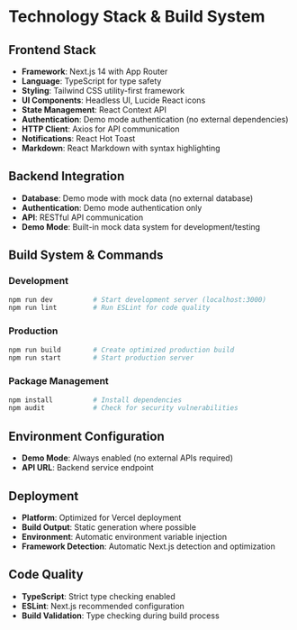 # Technology Stack & Build System

## Frontend Stack

- **Framework**: Next.js 14 with App Router
- **Language**: TypeScript for type safety
- **Styling**: Tailwind CSS utility-first framework
- **UI Components**: Headless UI, Lucide React icons
- **State Management**: React Context API
- **Authentication**: Demo mode authentication (no external dependencies)
- **HTTP Client**: Axios for API communication
- **Notifications**: React Hot Toast
- **Markdown**: React Markdown with syntax highlighting

## Backend Integration

- **Database**: Demo mode with mock data (no external database)
- **Authentication**: Demo mode authentication only
- **API**: RESTful API communication
- **Demo Mode**: Built-in mock data system for development/testing

## Build System & Commands

### Development
```bash
npm run dev          # Start development server (localhost:3000)
npm run lint         # Run ESLint for code quality
```

### Production
```bash
npm run build        # Create optimized production build
npm run start        # Start production server
```

### Package Management
```bash
npm install          # Install dependencies
npm audit            # Check for security vulnerabilities
```

## Environment Configuration

- **Demo Mode**: Always enabled (no external APIs required)
- **API URL**: Backend service endpoint

## Deployment

- **Platform**: Optimized for Vercel deployment
- **Build Output**: Static generation where possible
- **Environment**: Automatic environment variable injection
- **Framework Detection**: Automatic Next.js detection and optimization

## Code Quality

- **TypeScript**: Strict type checking enabled
- **ESLint**: Next.js recommended configuration
- **Build Validation**: Type checking during build process